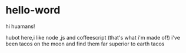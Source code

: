 # hello-word

hi huamans!

hubot here,i like node ,js and coffeescript (that's what i'm made of!)
i've been tacos on the moon and find them far superior to earth tacos
